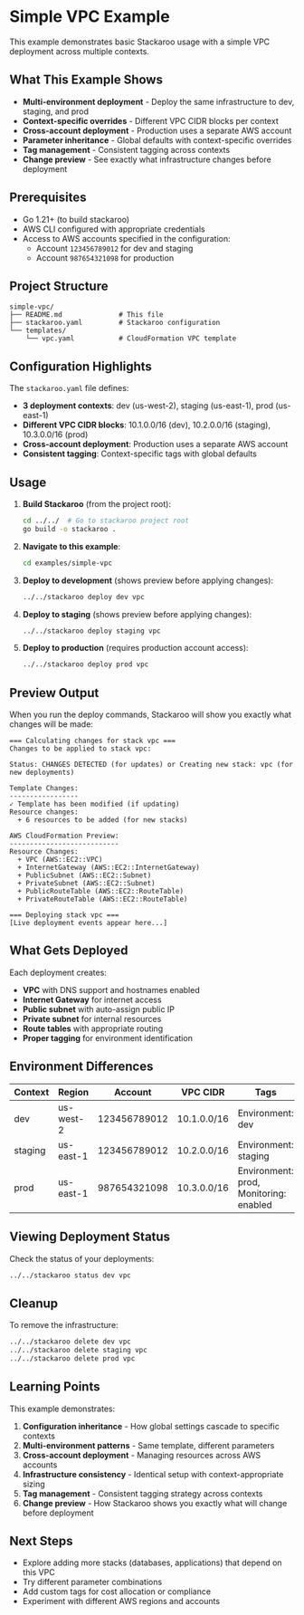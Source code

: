 # Simple VPC Example

This example demonstrates basic Stackaroo usage with a simple VPC deployment across multiple contexts.

## What This Example Shows

- **Multi-environment deployment** - Deploy the same infrastructure to dev, staging, and prod
- **Context-specific overrides** - Different VPC CIDR blocks per context
- **Cross-account deployment** - Production uses a separate AWS account
- **Parameter inheritance** - Global defaults with context-specific overrides
- **Tag management** - Consistent tagging across contexts
- **Change preview** - See exactly what infrastructure changes before deployment

## Prerequisites

- Go 1.21+ (to build stackaroo)
- AWS CLI configured with appropriate credentials
- Access to AWS accounts specified in the configuration:
  - Account `123456789012` for dev and staging
  - Account `987654321098` for production

## Project Structure

```
simple-vpc/
├── README.md              # This file
├── stackaroo.yaml         # Stackaroo configuration
└── templates/
    └── vpc.yaml           # CloudFormation VPC template
```

## Configuration Highlights

The `stackaroo.yaml` file defines:

- **3 deployment contexts**: dev (us-west-2), staging (us-east-1), prod (us-east-1)
- **Different VPC CIDR blocks**: 10.1.0.0/16 (dev), 10.2.0.0/16 (staging), 10.3.0.0/16 (prod)
- **Cross-account deployment**: Production uses a separate AWS account
- **Consistent tagging**: Context-specific tags with global defaults

## Usage

1. **Build Stackaroo** (from the project root):
   ```bash
   cd ../../  # Go to stackaroo project root
   go build -o stackaroo .
   ```

2. **Navigate to this example**:
   ```bash
   cd examples/simple-vpc
   ```

3. **Deploy to development** (shows preview before applying changes):
   ```bash
   ../../stackaroo deploy dev vpc
   ```

4. **Deploy to staging** (shows preview before applying changes):
   ```bash
   ../../stackaroo deploy staging vpc
   ```

5. **Deploy to production** (requires production account access):
   ```bash
   ../../stackaroo deploy prod vpc
   ```

## Preview Output

When you run the deploy commands, Stackaroo will show you exactly what changes will be made:

```
=== Calculating changes for stack vpc ===
Changes to be applied to stack vpc:

Status: CHANGES DETECTED (for updates) or Creating new stack: vpc (for new deployments)

Template Changes:
-----------------
✓ Template has been modified (if updating)
Resource changes:
  + 6 resources to be added (for new stacks)

AWS CloudFormation Preview:
---------------------------
Resource Changes:
  + VPC (AWS::EC2::VPC)
  + InternetGateway (AWS::EC2::InternetGateway)
  + PublicSubnet (AWS::EC2::Subnet)
  + PrivateSubnet (AWS::EC2::Subnet)
  + PublicRouteTable (AWS::EC2::RouteTable)
  + PrivateRouteTable (AWS::EC2::RouteTable)

=== Deploying stack vpc ===
[Live deployment events appear here...]
```

## What Gets Deployed

Each deployment creates:
- **VPC** with DNS support and hostnames enabled
- **Internet Gateway** for internet access
- **Public subnet** with auto-assign public IP
- **Private subnet** for internal resources
- **Route tables** with appropriate routing
- **Proper tagging** for environment identification

## Environment Differences

| Context | Region    | Account      | VPC CIDR      | Tags |
|---------|-----------|--------------|---------------|------|
| dev     | us-west-2 | 123456789012 | 10.1.0.0/16   | Environment: dev |
| staging | us-east-1 | 123456789012 | 10.2.0.0/16   | Environment: staging |
| prod    | us-east-1 | 987654321098 | 10.3.0.0/16   | Environment: prod, Monitoring: enabled |

## Viewing Deployment Status

Check the status of your deployments:
```bash
../../stackaroo status dev vpc
```

## Cleanup

To remove the infrastructure:
```bash
../../stackaroo delete dev vpc
../../stackaroo delete staging vpc
../../stackaroo delete prod vpc
```

## Learning Points

This example demonstrates:

1. **Configuration inheritance** - How global settings cascade to specific contexts
2. **Multi-environment patterns** - Same template, different parameters
3. **Cross-account deployment** - Managing resources across AWS accounts
4. **Infrastructure consistency** - Identical setup with context-appropriate sizing
5. **Tag management** - Consistent tagging strategy across contexts
6. **Change preview** - How Stackaroo shows you exactly what will change before deployment

## Next Steps

- Explore adding more stacks (databases, applications) that depend on this VPC
- Try different parameter combinations
- Add custom tags for cost allocation or compliance
- Experiment with different AWS regions and accounts
